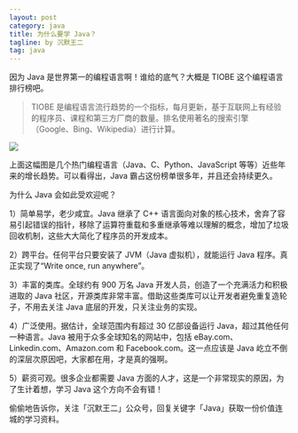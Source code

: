 ```yaml
---
layout: post
category: java
title: 为什么要学 Java？
tagline: by 沉默王二
tag: java
---
```


因为 Java 是世界第一的编程语言啊！谁给的底气？大概是 TIOBE 这个编程语言排行榜吧。

<!--more-->


>TIOBE 是编程语言流行趋势的一个指标，每月更新，基于互联网上有经验的程序员、课程和第三方厂商的数量。排名使用著名的搜索引擎（Google、Bing、Wikipedia）进行计算。

![](http://www.itwanger.com/assets/images/2019/10/learn-java-why.png)

上面这幅图是几个热门编程语言（Java、C、Python、JavaScript 等等）近些年来的增长趋势。可以看得出，Java 霸占这份榜单很多年，并且还会持续更久。

为什么 Java 会如此受欢迎呢？

1）简单易学，老少咸宜。Java 继承了 C++ 语言面向对象的核心技术，舍弃了容易引起错误的指针，移除了运算符重载和多重继承等难以理解的概念，增加了垃圾回收机制，这些大大简化了程序员的开发成本。

2）跨平台。任何平台只要安装了 JVM（Java 虚拟机），就能运行 Java 程序。真正实现了“Write once, run anywhere”。

3）丰富的类库。全球约有 900 万名 Java 开发人员，创造了一个充满活力和积极进取的 Java 社区，开源类库非常丰富。借助这些类库可以让开发者避免重复造轮子，不用去关注 Java 底层的开发，只关注业务的实现。

4）广泛使用。据估计，全球范围内有超过 30 亿部设备运行 Java，超过其他任何一种语言。Java 被用于众多全球知名的网站中，包括 eBay.com、Linkedin.com、Amazon.com 和 Facebook.com。这一点应该是 Java 屹立不倒的深层次原因吧，大家都在用，才是真的强啊。

5）薪资可观。很多企业都需要 Java 方面的人才，这是一个非常现实的原因，为了生计着想，学习 Java 这个方向不会有错！

偷偷地告诉你，关注「沉默王二」公众号，回复关键字「Java」获取一份价值连城的学习资料。



